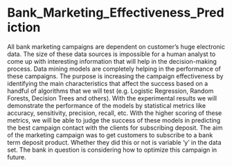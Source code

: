 # Bank_Marketing_Effectiveness_Prediction 
All bank marketing campaigns are dependent on customer’s huge electronic data. The size of these data sources is impossible for a human analyst to come up with interesting information that will help in the decision-making process. Data mining models are completely helping in the performance of these campaigns. The purpose is increasing the campaign effectiveness by identifying the main characteristics that affect the success based on a handful of algorithms that we will test (e.g. Logistic Regression, Random Forests, Decision Trees and others). With the experimental results we will demonstrate the performance of the models by statistical metrics like accuracy, sensitivity, precision, recall, etc. With the higher scoring of these metrics, we will be able to judge the success of these models in predicting the best campaign contact with the clients for subscribing deposit. The aim of the marketing campaign was to get customers to subscribe to a bank term deposit product. Whether they did this or not is variable ‘y’ in the data set. The bank in question is considering how to optimize this campaign in future.
